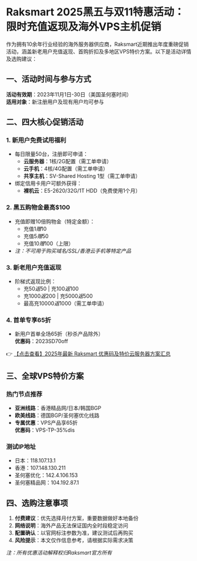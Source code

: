 # Raksmart 2025黑五与双11特惠活动：限时充值返现及海外VPS主机促销

作为拥有10余年行业经验的海外服务器供应商，Raksmart近期推出年度重磅促销活动，涵盖新老用户充值返现、首购折扣及多地区VPS特价方案。以下是活动详情及选购建议：

## 一、活动时间与参与方式
**活动有效期**：2023年11月1日-30日（美国圣何塞时间）  
**适用对象**：新注册用户及现有用户均可参与

## 二、四大核心促销活动

### 1. 新用户免费试用福利
- 每日限量50台，注册即可申请：
  - **云服务器**：1核/2G配置（需工单申请）
  - **云手机**：4核/4G配置（需工单申请）
  - **共享主机**：SV-Shared Hosting 1型（需工单申请）
- 绑定信用卡用户可额外获得：
  - **裸机云**：E5-2620/32G/1T HDD（免费使用1个月）

### 2. 黑五购物金最高$100
- 充值即赠10倍购物金（特定金额）：
  - 充值$1赠$10
  - 充值$5赠$50
  - 充值$10赠$100（上限）
- *注：不可用于购买域名/SSL/香港云手机等特定产品*

### 3. 新老用户充值返现
- 阶梯式返现比例：
  - 充$50返$50 | 充$100返$100
  - 充$1000返$200 | 充$5000返$500
  - 最高充$10000返$1000（需工单申请）

### 4. 首单专享65折
- 新用户首单全场65折（秒杀产品除外）  
  **优惠码**：2023SD70off

👉 [【点击查看】2025年最新 Raksmart 优惠码及特价云服务器方案汇总](https://bit.ly/raksmart)

## 三、全球VPS特价方案
### 热门节点推荐
- **亚洲线路**：香港精品网/日本/韩国BGP
- **欧美线路**：德国BGP/圣何塞优化线路
- **专属优惠**：VPS产品享65折  
  **优惠码**：VPS-TP-35%dis

### 测试IP地址
- 日本：118.107.13.1  
- 香港：107.148.130.211  
- 圣何塞优化：142.4.106.153  
- 圣何塞精品网：104.192.87.1  

## 四、选购注意事项
1. **付费建议**：优先选择月付方案，重要数据做好本地备份
2. **网络说明**：海外产品无法保证国内全时段稳定访问
3. **配置确认**：以官网标注参数为准，建议测试后再购买
4. **风险提示**：本文仅作信息参考，请根据实际需求决策

*注：所有优惠活动解释权归Raksmart官方所有*